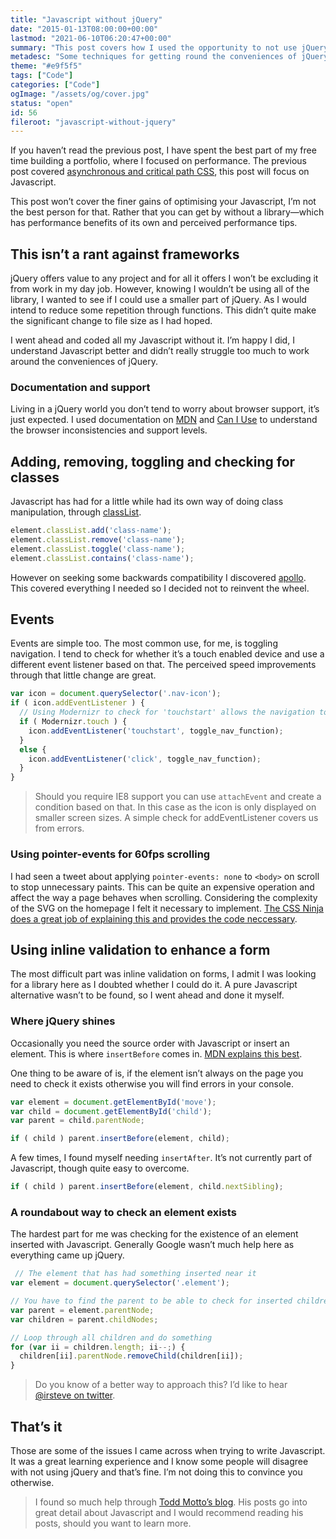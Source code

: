 ```yaml
---
title: "Javascript without jQuery"
date: "2015-01-13T08:00:00+00:00"
lastmod: "2021-06-10T06:20:47+00:00"
summary: "This post covers how I used the opportunity to not use jQuery to further my Javascript knowledge, as well as the performance benefits gained from this. I found alternatives to what jQuery offers and it wasn’t completely simple, but hopefully I can show beginners alike how to overcome some of the problems."
metadesc: "Some techniques for getting round the conveniences of jQuery and showing that how easy it is to use vanilla javascript."
theme: "#e9f5f5"
tags: ["Code"]
categories: ["Code"]
ogImage: "/assets/og/cover.jpg"
status: "open"
id: 56
fileroot: "javascript-without-jquery"
---
```


If you haven’t read the previous post, I have spent the best part of my free time building a portfolio, where I focused on performance. The previous post covered [asynchronous and critical path CSS](http://iamsteve.me/blog/entry/critical-asynchronous-css), this post will focus on Javascript. 

This post won’t cover the finer gains of optimising your Javascript, I’m not the best person for that. Rather that you can get by without a library—which has performance benefits of its own and perceived performance tips.

## This isn’t a rant against frameworks
jQuery offers value to any project and for all it offers I won’t be excluding it from work in my day job. However, knowing I wouldn’t be using all of the library, I wanted to see if I could use a smaller part of jQuery. As I would intend to reduce some repetition through functions. This didn’t quite make the significant change to file size as I had hoped.

I went ahead and coded all my Javascript without it. I’m happy I did, I understand Javascript better and didn’t really struggle too much to work around the conveniences of jQuery.

### Documentation and support
Living in a jQuery world you don’t tend to worry about browser support, it’s just expected. I used documentation on [MDN](https://developer.mozilla.org/en-US/) and [Can I Use](http://caniuse.com/) to understand the browser inconsistencies and support levels.

## Adding, removing, toggling and checking for classes
Javascript has had for a little while had its own way of doing class manipulation, through [classList](http://caniuse.com/#search=classList).

```javascript
element.classList.add('class-name');
element.classList.remove('class-name');
element.classList.toggle('class-name');
element.classList.contains('class-name');
```

However on seeking some backwards compatibility I discovered [apollo](https://github.com/toddmotto/apollo). This covered everything I needed so I decided not to reinvent the wheel.

## Events
Events are simple too. The most common use, for me, is toggling navigation. I tend to check for whether it’s a touch enabled device and use a different event listener based on that. The perceived speed improvements through that little change are great.

```javascript
var icon = document.querySelector('.nav-icon');
if ( icon.addEventListener ) {
  // Using Modernizr to check for 'touchstart' allows the navigation to open quicker on touch enabled devices
  if ( Modernizr.touch ) {
    icon.addEventListener('touchstart', toggle_nav_function);
  }
  else {
    icon.addEventListener('click', toggle_nav_function);
  }
}
```

> Should you require IE8 support you can use `attachEvent` and create a condition based on that. In this case as the icon is only displayed on smaller screen sizes. A simple check for addEventListener covers us from errors.

### Using pointer-events for 60fps scrolling
I had seen a tweet about applying `pointer-events: none` to `<body>` on scroll to stop unnecessary paints. This can be quite an expensive operation and affect the way a page behaves when scrolling. Considering the complexity of the SVG on the homepage I felt it necessary to implement. [The CSS Ninja does a great job of explaining this and provides the code neccessary](http://www.thecssninja.com/javascript/follow-up-60fps-scroll).

## Using inline validation to enhance a form
The most difficult part was inline validation on forms, I admit I was looking for a library here as I doubted whether I could do it. A pure Javascript alternative wasn’t to be found, so I went ahead and done it myself.

### Where jQuery shines
Occasionally you need the source order with Javascript or insert an element. This is where `insertBefore` comes in. [MDN explains this best](https://developer.mozilla.org/en-US/docs/Web/API/Node.insertBefore).

One thing to be aware of is, if the element isn’t always on the page you need to check it exists otherwise you will find errors in your console.

```javascript
var element = document.getElementById('move');
var child = document.getElementById('child');
var parent = child.parentNode;

if ( child ) parent.insertBefore(element, child);
```

A few times, I found myself needing `insertAfter`. It’s not currently part of Javascript, though quite easy to overcome.

```javascript
if ( child ) parent.insertBefore(element, child.nextSibling);
```

### A roundabout way to check an element exists
The hardest part for me was checking for the existence of an element inserted with Javascript. Generally Google wasn’t much help here as everything came up jQuery.

```javascript
 // The element that has had something inserted near it
var element = document.querySelector('.element');

// You have to find the parent to be able to check for inserted children
var parent = element.parentNode;
var children = parent.childNodes;

// Loop through all children and do something
for (var ii = children.length; ii--;) {
  children[ii].parentNode.removeChild(children[ii]);
}
```

> Do you know of a better way to approach this? I’d like to hear [@irsteve on twitter](http://twitter.com/irsteve).

## That’s it
Those are some of the issues I came across when trying to write Javascript. It was a great learning experience and I know some people will disagree with not using jQuery and that’s fine. I’m not doing this to convince you otherwise.

> I found so much help through [Todd Motto’s blog](http://toddmotto.com). His posts go into great detail about Javascript and I would recommend reading his posts, should you want to learn more.